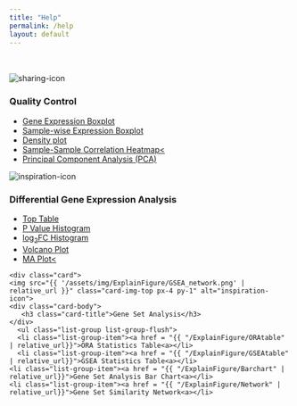```yaml
---
title: "Help"
permalink: /help
layout: default
---
```

<br>
<div class="container px-1">
<br>
<div class="card-deck text-center">

  <div class="card">
    <img src="{{ '/assets/img/ExplainFigure/ReadCount.png' | relative_url }}" class="card-img-top px-4 py-2" alt="sharing-icon">
    <div class="card-body">
      <h3 class="card-title">Quality Control</h3>
    </div>
      <ul class="list-group list-group-flush">
    <li class="list-group-item"><a href = "{{ "/ExplainFigure/Geneboxplot" | relative_url}}">Gene Expression Boxplot<a></li>
    <li class="list-group-item"><a href = "{{ "/ExplainFigure/Sampleboxplot" | relative_url}}">Sample-wise Expression Boxplot<a></li>
    <li class="list-group-item"><a href = "{{ "/ExplainFigure/Densityplot" | relative_url}}">Density plot<a></li>
    <li class="list-group-item"><a href = "{{ "/ExplainFigure/Sampleheatmap" | relative_url}}">Sample-Sample Correlation Heatmap<<a></li>
    <li class="list-group-item"><a href = "{{ "/ExplainFigure/PCA" | relative_url}}">Principal Component Analysis (PCA)<a></li>
  </ul>
  </div>
  
  <div class="card">
    <img src="{{ '/assets/img/ExplainFigure/VolcanoPlot.png' | relative_url }}" class="card-img-top px-4 py-1" alt="inspiration-icon">
    <div class="card-body">
       <h3 class="card-title">Differential Gene Expression Analysis</h3>
    </div>
      <ul class="list-group list-group-flush">
    <li class="list-group-item"><a href = "{{ "/ExplainFigure/Toptable" | relative_url}}">Top Table<a></li>
    <li class="list-group-item"><a href = "{{ "/ExplainFigure/Phistogram" | relative_url}}">P Value Histogram<a></li>
    <li class="list-group-item"><a href = "{{ "/ExplainFigure/logFChistogram" | relative_url}}">log<sub>2</sub>FC Histogram<a></li>
    <li class="list-group-item"><a href = "{{ "/ExplainFigure/Volcanoplot" | relative_url}}">Volcano Plot<a></li>
    <li class="list-group-item"><a href = "{{ "/ExplainFigure/MAplot" | relative_url}}">MA Plot<<a></li>
  </ul>
  </div>
  
    <div class="card">
    <img src="{{ '/assets/img/ExplainFigure/GSEA_network.png' | relative_url }}" class="card-img-top px-4 py-1" alt="inspiration-icon">
    <div class="card-body">
       <h3 class="card-title">Gene Set Analysis</h3>
    </div>
      <ul class="list-group list-group-flush">
      <li class="list-group-item"><a href = "{{ "/ExplainFigure/ORAtable" | relative_url}}">ORA Statistics Table<a></li>
      <li class="list-group-item"><a href = "{{ "/ExplainFigure/GSEAtable" | relative_url}}">GSEA Statistics Table<a></li>
    <li class="list-group-item"><a href = "{{ "/ExplainFigure/Barchart" | relative_url}}">Gene Set Analysis Bar Chart<a></li>
    <li class="list-group-item"><a href = "{{ "/ExplainFigure/Network" | relative_url}}">Gene Set Similarity Network<a></li>
  </ul>
  </div>
  
  
</div>
<br>
<br>




